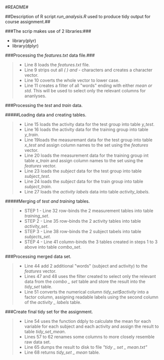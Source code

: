 
#README#


##Description of R script *run_analysis.R* used to produce tidy output for course assignment.##


###The scrip makes use of 2 libraries:###

*	library(plyr)
*	library(dplyr)

###Processing the *features.txt* data file.###

> * Line 8 loads the *features.txt* file.
> * Line 9 strips out all *( ) and -* characters and creates a character vector.
> * Line 10 coverts the whole vector to lower case.
> * Line 11 creates a filter of all "words" ending with either *mean or std*.  This will be 
> used to select only the relevant columns for ananlyses.


###Processing the *test* and *train* data.

#####Loading data and creating tables.

>  * Line 15 loads the activity data for the test group into table *y_test*.
>  * Line 16 loads the activity data for the training group into table *y_train*.
>  * Line 19loads the measuremant data for the test group into table *x_test* and assign 
>  column names to the set using the *features* vector.
>  * Line 20 loads the measurement data for the training group int table *x_train* and assign 
>column names to the set using the *features* vector.
> * Line 23 loads the *subject* data for the test group into table *subject_test*.
> * Line 24 loads the *subject* data for the train group into table *subject_train*.
> * Line 27 loads the *activity labels* data into table *activity_labels*.

#####Merging of *test and training* tables.

> * STEP 1 - Line 32 row-binds the 2 measurement tables into table *training_set*.
> * STEP 2 - Line 35 row-binds the 2 activity tables into table *activity_set*.
> * STEP 3 - Line 38 row-binds the 2 subject tabels into table *subjects_set*.
> * STEP 4 - Line 41 column-binds the 3 tables created in steps 1 to 3 above into table 
> *combo_set*.

###Processing merged data set.

> * Line 44 add 2 additional "words" (subject and activity) to the *features* vector.
> * Lines 47 and 48 uses the filter created to select only the relevant data from the 
> *combo _ set* table and store the result into the *tidy_set* table.
> * Line 51 converts the numerical column *tidy_set$activity* into a factor column, assigning 
> readable labels using the second column of the *activity _ labels* table.

###Create final tidy set for the assignment.

> * Line 54 uses the function ddply to calculate the mean for each variable for each subject and each activity 
> and assign the result to table *tidy_set_mean*.
> * Lines 57 to 62 renames some columns to more closely resemble raw data set.
> * Line 65 dumps the result to disk to file *"tidy _ set _ mean.txt"*
> * Line 68 returns *tidy_set _ mean* table. 

